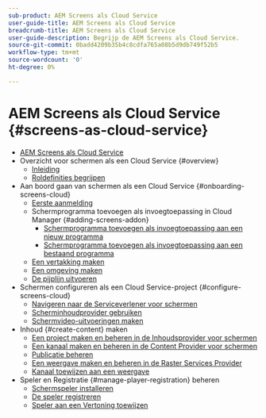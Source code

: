 ```yaml
---
sub-product: AEM Screens als Cloud Service
user-guide-title: AEM Screens als Cloud Service
breadcrumb-title: AEM Screens als Cloud Service
user-guide-description: Begrijp de AEM Screens als Cloud Service.
source-git-commit: 0badd4209b35b4c8cdfa765a08b5d9db749f52b5
workflow-type: tm+mt
source-wordcount: '0'
ht-degree: 0%

---
```



# AEM Screens als Cloud Service {#screens-as-cloud-service}

+ [AEM Screens als Cloud Service](/help/screens-cloud/home.md)
+ Overzicht voor schermen als een Cloud Service {#overview}
   + [Inleiding](/help/screens-cloud/introduction/introduction.md)
   + [Roldefinities begrijpen](/help/screens-cloud/introduction/personas-screens-cloud.md)
+ Aan boord gaan van schermen als een Cloud Service {#onboarding-screens-cloud}
   + [Eerste aanmelding](/help/screens-cloud/onboarding-screens-cloud/first-time-login-screens-cloud.md)
   + Schermprogramma toevoegen als invoegtoepassing in Cloud Manager {#adding-screens-addon}
      + [Schermprogramma toevoegen als invoegtoepassing aan een nieuw programma](/help/screens-cloud/onboarding-screens-cloud/add-on-new-program-screens-cloud.md)
      + [Schermprogramma toevoegen als invoegtoepassing aan een bestaand programma](/help/screens-cloud/onboarding-screens-cloud/add-on-existing-program-screens-cloud.md)
   + [Een vertakking maken](/help/screens-cloud/onboarding-screens-cloud/creating-a-branch.md)
   + [Een omgeving maken](/help/screens-cloud/onboarding-screens-cloud/creating-an-environment.md)
   + [De pijplijn uitvoeren](/help/screens-cloud/onboarding-screens-cloud/running-a-pipeline.md)
+ Schermen configureren als een Cloud Service-project {#configure-screens-cloud}
   + [Navigeren naar de Serviceverlener voor schermen](/help/screens-cloud/configuring/navigating-to-screens-services-provider.md)
   + [Scherminhoudprovider gebruiken](/help/screens-cloud/configuring/using-screens-content-provider.md)
   + [Schermvideo-uitvoeringen maken](/help/screens-cloud/configuring/creating-screens-video-renditions-cloud-service.md)
+ Inhoud {#create-content} maken
   + [Een project maken en beheren in de Inhoudsprovider voor schermen](/help/screens-cloud/creating-content/creating-projects-screens-cloud.md)
   + [Een kanaal maken en beheren in de Content Provider voor schermen](/help/screens-cloud/creating-content/creating-channels-screens-cloud.md)
   + [Publicatie beheren](/help/screens-cloud/creating-content/manage-publish.md)
   + [Een weergave maken en beheren in de Raster Services Provider](/help/screens-cloud/creating-content/creating-displays-screens-cloud.md)
   + [Kanaal toewijzen aan een weergave](/help/screens-cloud/creating-content/assigning-channels-to-display.md)
+ Speler en Registratie {#manage-player-registration} beheren
   + [Schermspeler installeren](/help/screens-cloud/managing-players-registration/installing-screens-cloud-player.md)
   + [De speler registreren](/help/screens-cloud/managing-players-registration/registering-players-screens-cloud.md)
   + [Speler aan een Vertoning toewijzen](/help/screens-cloud/managing-players-registration/assigning-player-display.md)
